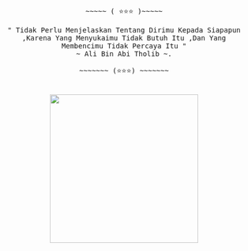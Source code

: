 <p align="center">
 <samp>
  <br>
    ~~~~~ ( ⭐⭐⭐ )~~~~~
  <br>
  <br>
" Tidak Perlu Menjelaskan Tentang Dirimu Kepada Siapapun ,Karena Yang Menyukaimu Tidak Butuh Itu ,Dan Yang Membencimu Tidak Percaya Itu "
  <br>
~ Ali Bin Abi Tholib ~.
  <br>
  <br>
   ~~~~~~~ (⭐⭐⭐) ~~~~~~~
</samp>
  <br>
  <br>
  <br>
<img Width="300px" src="https://github.com/DixiExe/DixiExe/blob/main/picture.png"/></a>
</p>
